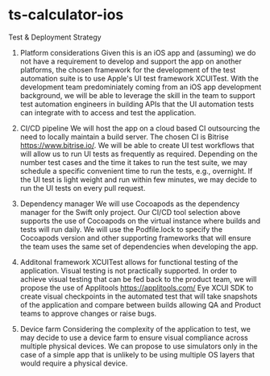 # ts-calculator-ios

Test & Deployment Strategy

1) Platform considerations
Given this is an iOS app and (assuming) we do not have a requirement to develop and support the app on another platforms, the chosen framework for the development of the test automation suite is to use Apple's UI test framework XCUITest. With the development team predominiately coming from an iOS app development background, we will be able to leverage the skill in the team to support test automation engineers in building APIs that the UI automation tests can integrate with to access and test the application. 


2) CI/CD pipeline
We will host the app on a cloud based CI outsourcing the need to locally maintain a build server. The chosen CI is Bitrise https://www.bitrise.io/. We will be able to create UI test workflows that will allow us to run UI tests as frequently as required. Depending on the number test cases and the time it takes to run the test suite, we may schedule a specific convenient time to run the tests, e.g., overnight. If the UI test is light weight and run within few minutes, we may decide to run the UI tests on every pull request.


3) Dependency manager
We will use Cocoapods as the dependency manager for the Swift only project. Our CI/CD tool selection above supports the use of Cocoapods on the virtual instance where builds and tests will run daily. We will use the Podfile.lock to specify the Cocoapods version and other supporting frameworks that will ensure the team uses the same set of dependencies when developing the app.


3) Additonal framework
XCUITest allows for functional testing of the application. Visual testing is not practically supported. In order to achieve visual testing that can be fed back to the product team, we will propose the use of Applitools https://applitools.com/ Eye XCUI SDK to create visual checkpoints in the automated test that will take snapshots of the application and compare between builds allowing QA and Product teams to approve changes or raise bugs. 


5) Device farm
Considering the complexity of the application to test, we may decide to use a device farm to ensure visual compliance across multiple physical devices. We can propose to use simulators only in the case of a simple app that is unlikely to be using multiple OS layers that would require a physical device.
